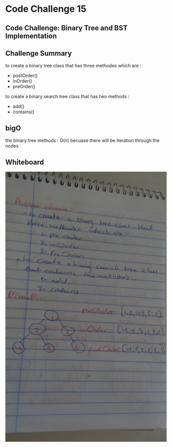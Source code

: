 # Code Challenge 15

## Code Challenge: Binary Tree and BST Implementation

## Challenge Summary
to create a binary tree class that has three methodes which are :
- postOrder()
- inOrder()
- preOrder()

to create a binary search tree class that has two methods :
- add()
- contains()

## bigO
 the binary tree methods : O(n) becuase there will be iteration through the nodes 

 ## Whiteboard 
 ![](img/challenge15.jpeg)